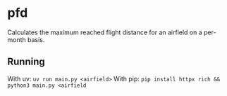 # pfd

Calculates the maximum reached flight distance for an airfield on a per-month basis.

## Running

With uv: `uv run main.py <airfield>`
With pip: `pip install httpx rich && python3 main.py <airfield`
